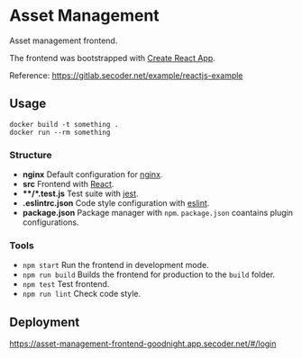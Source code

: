 # Asset Management

Asset management frontend.

The frontend was bootstrapped with [Create React App](https://github.com/facebook/create-react-app).

Reference: https://gitlab.secoder.net/example/reactjs-example

## Usage

    docker build -t something .
	docker run --rm something

### Structure

* __nginx__ Default configuration for [nginx](http://nginx.org/en/docs/beginners_guide.html).
* __src__ Frontend with [React](https://reactjs.org/tutorial/tutorial.html).
* __**/*.test.js__ Test suite with [jest](https://jestjs.io/docs/en/getting-started.html).
* __.eslintrc.json__ Code style configuration with [eslint](https://eslint.org/docs/user-guide/configuring).
* __package.json__ Package manager with `npm`. `package.json` coantains plugin configurations.

### Tools

* `npm start` Run the frontend in development mode.
* `npm run build` Builds the frontend for production to the `build` folder.
* `npm test` Test frontend.
* `npm run lint` Check code style.

## Deployment

https://asset-management-frontend-goodnight.app.secoder.net/#/login
